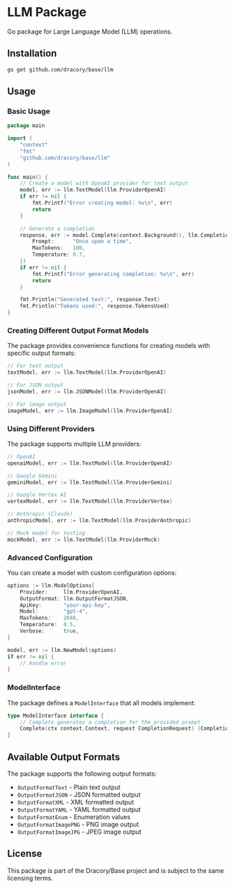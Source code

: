 # LLM Package

Go package for Large Language Model (LLM) operations.

## Installation

```bash
go get github.com/dracory/base/llm
```

## Usage

### Basic Usage

```go
package main

import (
	"context"
	"fmt"
	"github.com/dracory/base/llm"
)

func main() {
	// Create a model with OpenAI provider for text output
	model, err := llm.TextModel(llm.ProviderOpenAI)
	if err != nil {
		fmt.Printf("Error creating model: %v\n", err)
		return
	}

	// Generate a completion
	response, err := model.Complete(context.Background(), llm.CompletionRequest{
		Prompt:      "Once upon a time",
		MaxTokens:   100,
		Temperature: 0.7,
	})
	if err != nil {
		fmt.Printf("Error generating completion: %v\n", err)
		return
	}

	fmt.Println("Generated text:", response.Text)
	fmt.Println("Tokens used:", response.TokensUsed)
}
```

### Creating Different Output Format Models

The package provides convenience functions for creating models with specific output formats:

```go
// For text output
textModel, err := llm.TextModel(llm.ProviderOpenAI)

// For JSON output
jsonModel, err := llm.JSONModel(llm.ProviderOpenAI)

// For image output
imageModel, err := llm.ImageModel(llm.ProviderOpenAI)
```

### Using Different Providers

The package supports multiple LLM providers:

```go
// OpenAI
openaiModel, err := llm.TextModel(llm.ProviderOpenAI)

// Google Gemini
geminiModel, err := llm.TextModel(llm.ProviderGemini)

// Google Vertex AI
vertexModel, err := llm.TextModel(llm.ProviderVertex)

// Anthropic (Claude)
anthropicModel, err := llm.TextModel(llm.ProviderAnthropic)

// Mock model for testing
mockModel, err := llm.TextModel(llm.ProviderMock)
```

### Advanced Configuration

You can create a model with custom configuration options:

```go
options := llm.ModelOptions{
	Provider:     llm.ProviderOpenAI,
	OutputFormat: llm.OutputFormatJSON,
	ApiKey:       "your-api-key",
	Model:        "gpt-4",
	MaxTokens:    2048,
	Temperature:  0.5,
	Verbose:      true,
}

model, err := llm.NewModel(options)
if err != nil {
	// Handle error
}
```

### ModelInterface

The package defines a `ModelInterface` that all models implement:

```go
type ModelInterface interface {
	// Complete generates a completion for the provided prompt
	Complete(ctx context.Context, request CompletionRequest) (CompletionResponse, error)
}
```

## Available Output Formats

The package supports the following output formats:

- `OutputFormatText` - Plain text output
- `OutputFormatJSON` - JSON formatted output
- `OutputFormatXML` - XML formatted output
- `OutputFormatYAML` - YAML formatted output
- `OutputFormatEnum` - Enumeration values
- `OutputFormatImagePNG` - PNG image output
- `OutputFormatImageJPG` - JPEG image output

## License

This package is part of the Dracory/Base project and is subject to the same licensing terms.
